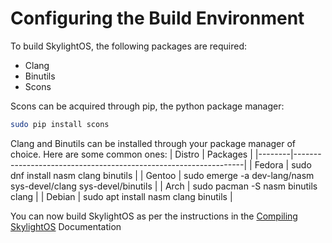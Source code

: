 # Configuring the Build Environment

To build SkylightOS, the following packages are required:
* Clang
* Binutils
* Scons

Scons can be acquired through pip, the python package manager:
```bash
sudo pip install scons
```
Clang and Binutils can be installed through your package manager of choice. Here are some common ones:
 | Distro | Packages                                                       |
|--------|-----------------------------------------------------------------|
| Fedora | sudo dnf install nasm clang binutils                            |
| Gentoo | sudo emerge -a dev-lang/nasm sys-devel/clang sys-devel/binutils |
| Arch   | sudo pacman -S nasm binutils clang                              |
| Debian | sudo apt install nasm clang binutils                            |

You can now build SkylightOS as per the instructions in the [Compiling SkylightOS](compiling_skylightos.md) Documentation